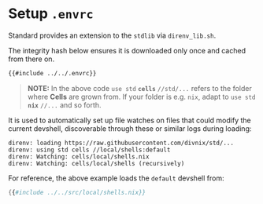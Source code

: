 # Setup `.envrc`

Standard provides an extension to the `stdlib` via `direnv_lib.sh`.

The integrity hash below ensures it is downloaded only once and cached
from there on.

```bash
{{#include ../../.envrc}}
```

> **NOTE:**
> In the above code `use std` **`cells`** `//std/...` refers to the
> folder where **Cells** are grown from. If your folder is e.g. `nix`, adapt
> to `use std` **`nix`** `//...` and so forth.

It is used to automatically set up file watches on files that could modify the
current devshell, discoverable through these or similar logs during loading:

```console
direnv: loading https://raw.githubusercontent.com/divnix/std/...
direnv: using std cells //local/shells:default
direnv: Watching: cells/local/shells.nix
direnv: Watching: cells/local/shells (recursively)
```

For reference, the above example loads the `default` devshell from:

```nix
{{#include ../../src/local/shells.nix}}
```
